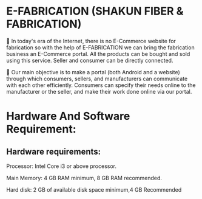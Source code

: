# E-FABRICATION (SHAKUN FIBER & FABRICATION)

📡 In today's era of the Internet, there is no E-Commerce website for fabrication so with the help of E-FABRICATION we can bring the fabrication business an E-Commerce portal. All the products can be bought and sold using this service. Seller and consumer can be directly connected.

🛒 Our main objective is to make a portal (both Android and a website) through which consumers, sellers, and manufacturers can communicate with each other efficiently. Consumers can specify their needs online to the manufacturer or the seller, and make their work done online via our portal.


# Hardware And Software Requirement:


## Hardware requirements:


Processor: Intel Core i3 or above processor.

Main Memory: 4 GB RAM minimum, 8 GB RAM recommended.

Hard disk: 2 GB of available disk space minimum,4 GB Recommended
